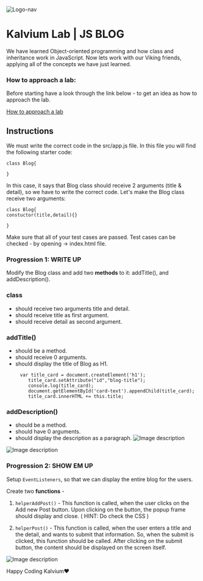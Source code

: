 ![Logo-nav](https://s3.ap-south-1.amazonaws.com/kalvi-education.github.io/front-end-web-development/Kalvium-Logo.png)

# Kalvium Lab | JS BLOG

We have learned Object-oriented programming and how class and inheritance work in JavaScript. Now lets work with our Viking friends, applying all of the concepts we have just learned.

### How to approach a lab:

Before starting have a look through the link below - to get an idea as how to approach the lab.

[How to approach a lab](https://docs.google.com/document/d/1SZ2Pryj6kAJj63wdB2_xVJgQHq6GddeZQ3nqDXYeaBA/edit?usp=sharing)

## Instructions

We must write the correct code in the src/app.js file. In this file you will find the following starter code:

```
class Blog{

}
```

In this case, it says that Blog class should receive 2 arguments (title & detail), so we have to write the correct code. Let's make the Blog class receive two arguments:

```
class Blog{
constuctor(title,detail){}

}
```

Make sure that all of your test cases are passed. Test cases can be checked - by opening -> index.html file.

### Progression 1: WRITE UP

Modify the Blog class and add two **methods** to it: addTitle(), and addDescription().

### class

- should receive two arguments title and detail.
- should receive title as first argument.
- should receive detail as second argument.

### addTitle()

- should be a method.
- should receive 0 arguments.
- should display the title of Blog as H1.

```
     var title_card = document.createElement('h1');
        title_card.setAttribute("id","blog-title");
        console.log(title_card);
        document.getElementById('card-text').appendChild(title_card);
        title_card.innerHTML += this.title;
```

### addDescription()

- should be a method.
- should have 0 arguments.
- should display the description as a paragraph.
  ![Image description](https://s3.ap-south-1.amazonaws.com/kalvi-education.github.io/front-end-web-development/blog-post-1.png)

![Image description](https://s3.ap-south-1.amazonaws.com/kalvi-education.github.io/front-end-web-development/blog-post-2.png)

### Progression 2: SHOW EM UP

Setup `EventListeners`, so that we can display the entire blog for the users.

Create two **functions** -

1. `helperAddPost()` - This function is called, when the user clicks on the Add new Post button.
   Upon clicking on the button, the popup frame should display and close.
   ( HINT: Do check the CSS )

2. `helperPost()` - This function is called, when the user enters a title and the detail, and wants to
   submit that information. So, when the submit is clicked, this function should be called. After clicking on the submit button, the content should be displayed on the screen itself.

![Image description](https://s3.ap-south-1.amazonaws.com/kalvi-education.github.io/front-end-web-development/blog-post-3.png)

Happy Coding Kalvium❤️
